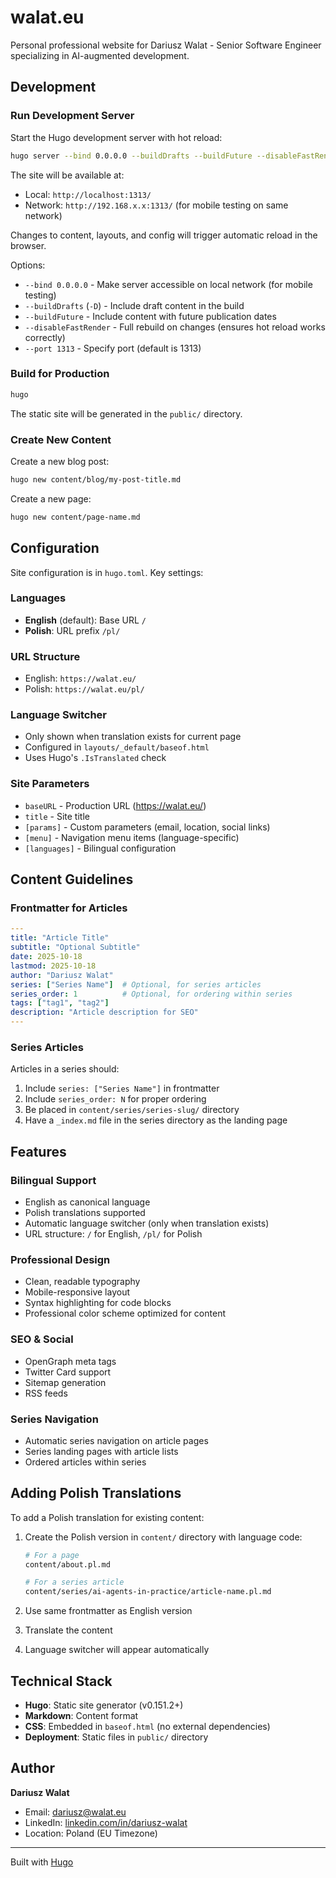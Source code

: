 # walat.eu

Personal professional website for Dariusz Walat - Senior Software Engineer specializing in AI-augmented development.

## Development

### Run Development Server

Start the Hugo development server with hot reload:

```bash
hugo server --bind 0.0.0.0 --buildDrafts --buildFuture --disableFastRender
```

The site will be available at:
- Local: `http://localhost:1313/`
- Network: `http://192.168.x.x:1313/` (for mobile testing on same network)

Changes to content, layouts, and config will trigger automatic reload in the browser.

Options:
- `--bind 0.0.0.0` - Make server accessible on local network (for mobile testing)
- `--buildDrafts` (`-D`) - Include draft content in the build
- `--buildFuture` - Include content with future publication dates
- `--disableFastRender` - Full rebuild on changes (ensures hot reload works correctly)
- `--port 1313` - Specify port (default is 1313)

### Build for Production

```bash
hugo
```

The static site will be generated in the `public/` directory.

### Create New Content

Create a new blog post:
```bash
hugo new content/blog/my-post-title.md
```

Create a new page:
```bash
hugo new content/page-name.md
```

## Configuration

Site configuration is in `hugo.toml`. Key settings:

### Languages
- **English** (default): Base URL `/`
- **Polish**: URL prefix `/pl/`

### URL Structure
- English: `https://walat.eu/`
- Polish: `https://walat.eu/pl/`

### Language Switcher
- Only shown when translation exists for current page
- Configured in `layouts/_default/baseof.html`
- Uses Hugo's `.IsTranslated` check

### Site Parameters
- `baseURL` - Production URL (https://walat.eu/)
- `title` - Site title
- `[params]` - Custom parameters (email, location, social links)
- `[menu]` - Navigation menu items (language-specific)
- `[languages]` - Bilingual configuration

## Content Guidelines

### Frontmatter for Articles

```yaml
---
title: "Article Title"
subtitle: "Optional Subtitle"
date: 2025-10-18
lastmod: 2025-10-18
author: "Dariusz Walat"
series: ["Series Name"]  # Optional, for series articles
series_order: 1          # Optional, for ordering within series
tags: ["tag1", "tag2"]
description: "Article description for SEO"
---
```

### Series Articles

Articles in a series should:
1. Include `series: ["Series Name"]` in frontmatter
2. Include `series_order: N` for proper ordering
3. Be placed in `content/series/series-slug/` directory
4. Have a `_index.md` file in the series directory as the landing page

## Features

### Bilingual Support
- English as canonical language
- Polish translations supported
- Automatic language switcher (only when translation exists)
- URL structure: `/` for English, `/pl/` for Polish

### Professional Design
- Clean, readable typography
- Mobile-responsive layout
- Syntax highlighting for code blocks
- Professional color scheme optimized for content

### SEO & Social
- OpenGraph meta tags
- Twitter Card support
- Sitemap generation
- RSS feeds

### Series Navigation
- Automatic series navigation on article pages
- Series landing pages with article lists
- Ordered articles within series

## Adding Polish Translations

To add a Polish translation for existing content:

1. Create the Polish version in `content/` directory with language code:
   ```bash
   # For a page
   content/about.pl.md

   # For a series article
   content/series/ai-agents-in-practice/article-name.pl.md
   ```

2. Use same frontmatter as English version
3. Translate the content
4. Language switcher will appear automatically

## Technical Stack

- **Hugo**: Static site generator (v0.151.2+)
- **Markdown**: Content format
- **CSS**: Embedded in `baseof.html` (no external dependencies)
- **Deployment**: Static files in `public/` directory

## Author

**Dariusz Walat**
- Email: dariusz@walat.eu
- LinkedIn: [linkedin.com/in/dariusz-walat](https://www.linkedin.com/in/dariusz-walat)
- Location: Poland (EU Timezone)

---

Built with [Hugo](https://gohugo.io)
